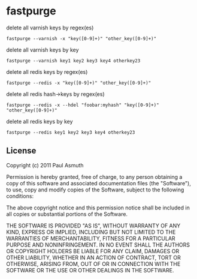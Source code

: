 fastpurge
=========

delete all varnish keys by regex(es)

```
fastpurge --varnish -x "key([0-9]+)" "other_key([0-9]+)"
```

delete all varnish keys by key

```
fastpurge --varnish key1 key2 key3 key4 otherkey23
```

delete all redis keys by regex(es)

```
fastpurge --redis -x "key([0-9]+)" "other_key([0-9]+)"
```

delete all redis hash->keys by regex(es)

```
fastpurge --redis -x --hdel "foobar:myhash" "key([0-9]+)" "other_key([0-9]+)"
```

delete all redis keys by key

```
fastpurge --redis key1 key2 key3 key4 otherkey23
```


License
-------

Copyright (c) 2011 Paul Asmuth

Permission is hereby granted, free of charge, to any person obtaining
a copy of this software and associated documentation files (the
"Software"), to use, copy and modify copies of the Software, subject 
to the following conditions:

The above copyright notice and this permission notice shall be
included in all copies or substantial portions of the Software.

THE SOFTWARE IS PROVIDED "AS IS", WITHOUT WARRANTY OF ANY KIND,
EXPRESS OR IMPLIED, INCLUDING BUT NOT LIMITED TO THE WARRANTIES OF
MERCHANTABILITY, FITNESS FOR A PARTICULAR PURPOSE AND
NONINFRINGEMENT. IN NO EVENT SHALL THE AUTHORS OR COPYRIGHT HOLDERS BE
LIABLE FOR ANY CLAIM, DAMAGES OR OTHER LIABILITY, WHETHER IN AN ACTION
OF CONTRACT, TORT OR OTHERWISE, ARISING FROM, OUT OF OR IN CONNECTION
WITH THE SOFTWARE OR THE USE OR OTHER DEALINGS IN THE SOFTWARE.
